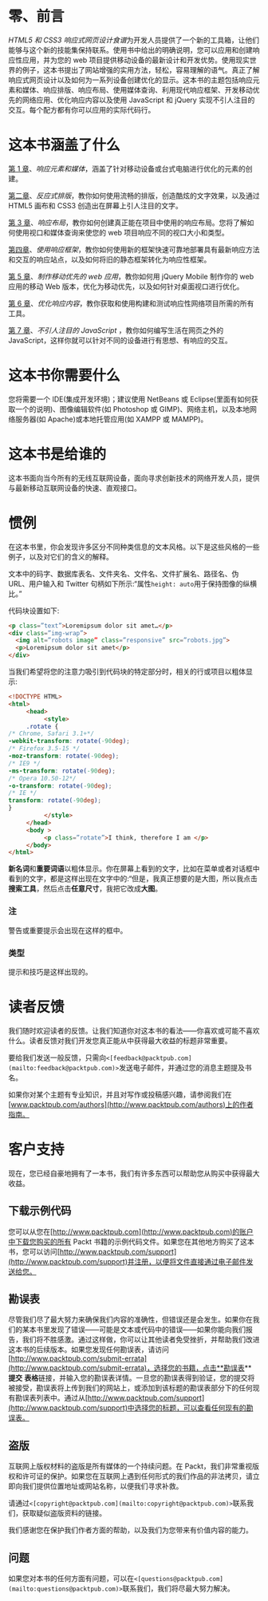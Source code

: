 # 零、前言

*HTML5 和 CSS3 响应式网页设计食谱*为开发人员提供了一个新的工具箱，让他们能够与这个新的技能集保持联系。使用书中给出的明确说明，您可以应用和创建响应性应用，并为您的 web 项目提供移动设备的最新设计和开发优势。使用现实世界的例子，这本书提出了网站增强的实用方法，轻松，容易理解的语气。真正了解响应式网页设计以及如何为一系列设备创建优化的显示。这本书的主题包括响应元素和媒体、响应排版、响应布局、使用媒体查询、利用现代响应框架、开发移动优先的网络应用、优化响应内容以及使用 JavaScript 和 jQuery 实现不引人注目的交互。每个配方都有你可以应用的实际代码行。

# 这本书涵盖了什么

[第 1 章](01.html "Chapter 1. Responsive Elements and Media")、*响应元素和媒体*，涵盖了针对移动设备或台式电脑进行优化的元素的创建。

[第二章](02.html "Chapter 2. Responsive Typography")、*反应式排版*，教你如何使用流畅的排版，创造酷炫的文字效果，以及通过 HTML5 画布和 CSS3 创造出在屏幕上引人注目的文字。

[第 3 章](03.html "Chapter 3. Responsive Layout")、*响应布局*，教你如何创建真正能在项目中使用的响应布局。您将了解如何使用视口和媒体查询来使您的 web 项目响应不同的视口大小和类型。

[第四章](04.html "Chapter 4. Using Responsive Frameworks")、*使用响应框架*，教你如何使用新的框架快速可靠地部署具有最新响应方法和交互的响应站点，以及如何将旧的静态框架转化为响应性框架。

[第 5 章](05.html "Chapter 5. Making Mobile-first Web Applications")、*制作移动优先的 web 应用*，教你如何用 jQuery Mobile 制作你的 web 应用的移动 Web 版本，优化为移动优先，以及如何针对桌面视口进行优化。

[第 6 章](06.html "Chapter 6. Optimizing Responsive Content")、*优化响应内容*，教你获取和使用构建和测试响应性网络项目所需的所有工具。

[第 7 章](07.html "Chapter 7. Unobtrusive JavaScript")、*不引人注目的 JavaScript* ，教你如何编写生活在网页之外的 JavaScript，这样你就可以针对不同的设备进行有思想、有响应的交互。

# 这本书你需要什么

您将需要一个 IDE(集成开发环境)；建议使用 NetBeans 或 Eclipse(里面有如何获取一个的说明)、图像编辑软件(如 Photoshop 或 GIMP)、网络主机，以及本地网络服务器(如 Apache)或本地托管应用(如 XAMPP 或 MAMPP)。

# 这本书是给谁的

这本书面向当今所有的无线互联网设备，面向寻求创新技术的网络开发人员，提供与最新移动互联网设备的快速、直观接口。

# 惯例

在这本书里，你会发现许多区分不同种类信息的文本风格。以下是这些风格的一些例子，以及对它们的含义的解释。

文本中的码字、数据库表名、文件夹名、文件名、文件扩展名、路径名、伪 URL、用户输入和 Twitter 句柄如下所示:“属性`height: auto`用于保持图像的纵横比。”

代码块设置如下:

```html
<p class=”text”>Loremipsum dolor sit amet…</p>
<div class=”img-wrap”>
  <img alt=”robots image” class=”responsive” src=”robots.jpg”>
  <p>Loremipsum dolor sit amet</p>
</div>
```

当我们希望将您的注意力吸引到代码块的特定部分时，相关的行或项目以粗体显示:

```html
<!DOCTYPE HTML>
<html>
     <head>
          <style>
     .rotate {
/* Chrome, Safari 3.1+*/
-webkit-transform: rotate(-90deg);
/* Firefox 3.5-15 */
-moz-transform: rotate(-90deg);
/* IE9 */
-ms-transform: rotate(-90deg);
/* Opera 10.50-12*/
-o-transform: rotate(-90deg);
/* IE */
transform: rotate(-90deg);
}
          </style>
     </head>
     <body >
          <p class=”rotate”>I think, therefore I am </p>
     </body>
</html>
```

**新名词**和**重要词语**以粗体显示。你在屏幕上看到的文字，比如在菜单或者对话框中看到的文字，都是这样出现在文字中的:“但是，我真正想要的是大图，所以我点击**搜索工具**，然后点击**任意尺寸**，我把它改成**大图**。

### 注

警告或重要提示会出现在这样的框中。

### 类型

提示和技巧是这样出现的。

# 读者反馈

我们随时欢迎读者的反馈。让我们知道你对这本书的看法——你喜欢或可能不喜欢什么。读者反馈对我们开发您真正能从中获得最大收益的标题非常重要。

要给我们发送一般反馈，只需向`<[feedback@packtpub.com](mailto:feedback@packtpub.com)>`发送电子邮件，并通过您的消息主题提及书名。

如果你对某个主题有专业知识，并且对写作或投稿感兴趣，请参阅我们在[www.packtpub.com/authors](http://www.packtpub.com/authors)上的作者指南。

# 客户支持

现在，您已经自豪地拥有了一本书，我们有许多东西可以帮助您从购买中获得最大收益。

## 下载示例代码

您可以从您在[http://www.packtpub.com](http://www.packtpub.com)的账户中下载您购买的所有 Packt 书籍的示例代码文件。如果您在其他地方购买了这本书，您可以访问[http://www.packtpub.com/support](http://www.packtpub.com/support)并注册，以便将文件直接通过电子邮件发送给您。

## 勘误表

尽管我们尽了最大努力来确保我们内容的准确性，但错误还是会发生。如果你在我们的某本书里发现了错误——可能是文本或代码中的错误——如果你能向我们报告，我们将不胜感激。通过这样做，你可以让其他读者免受挫折，并帮助我们改进这本书的后续版本。如果您发现任何勘误表，请访问[http://www.packtpub.com/submit-errata](http://www.packtpub.com/submit-errata)，选择您的书籍，点击**勘误表** **提交** **表格**链接，并输入您的勘误表详情。一旦您的勘误表得到验证，您的提交将被接受，勘误表将上传到我们的网站上，或添加到该标题的勘误表部分下的任何现有勘误表列表中。通过从[http://www.packtpub.com/support](http://www.packtpub.com/support)中选择您的标题，可以查看任何现有的勘误表。

## 盗版

互联网上版权材料的盗版是所有媒体的一个持续问题。在 Packt，我们非常重视版权和许可证的保护。如果您在互联网上遇到任何形式的我们作品的非法拷贝，请立即向我们提供位置地址或网站名称，以便我们寻求补救。

请通过`<[copyright@packtpub.com](mailto:copyright@packtpub.com)>`联系我们，获取疑似盗版资料的链接。

我们感谢您在保护我们作者方面的帮助，以及我们为您带来有价值内容的能力。

## 问题

如果您对本书的任何方面有问题，可以在`<[questions@packtpub.com](mailto:questions@packtpub.com)>`联系我们，我们将尽最大努力解决。